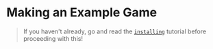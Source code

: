 # Making an Example Game
> If you haven't already, go and read the [`installing`](/tutorial-getting-started) tutorial before proceeding with this!